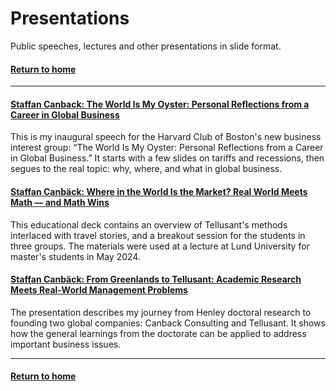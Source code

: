 # Presentations
Public speeches, lectures and other presentations in slide format.    

#### [Return to home](../index.md)   

---
#### [Staffan Canback: The World Is My Oyster: Personal Reflections from a Career in Global Business](S.Canback-Harvard-Club-Boston-Speech.pdf)  
This is my inaugural speech for the Harvard Club of Boston's new business interest group: “The World Is My Oyster: Personal Reflections from a Career in Global Business.” It starts with a few slides on tariffs and recessions, then segues to the real topic: why, where, and what in global business.

#### [Staffan Canbäck: Where in the World Is the Market? Real World Meets Math — and Math Wins](S.Canback-Harvard-Club-Boston-Speech.pdf)  
This educational deck contains an overview of Tellusant's methods interlaced with travel stories, and a breakout session for the students in three groups. The materials were used at a lecture at Lund University for master's students in May 2024.

#### [Staffan Canbäck: From Greenlands to Tellusant: Academic Research Meets Real-World Management Problems](S.Canback-Greenlands-Tellusant.pdf)  
The presentation describes my journey from Henley doctoral research to founding two global companies: Canback Consulting and Tellusant. It shows how the general learnings from the doctorate can be applied to address important business issues.

---
#### [Return to home](../index.md)  
